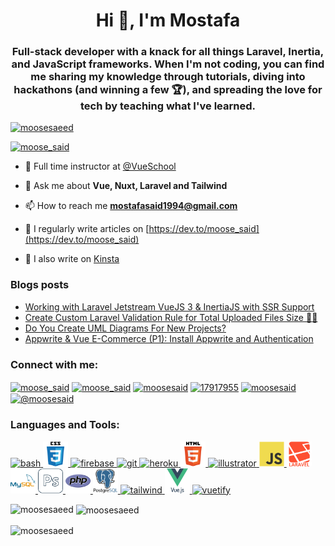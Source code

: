 <h1 align="center">Hi 👋, I'm Mostafa</h1>
<h3 align="center">Full-stack developer with a knack for all things Laravel, Inertia, and JavaScript frameworks. When I'm not coding, you can find me sharing my knowledge through tutorials, diving into hackathons (and winning a few 🏆), and spreading the love for tech by teaching what I've learned.</h3>

<p align="left"> <a href="https://github.com/ryo-ma/github-profile-trophy"><img src="https://github-profile-trophy.vercel.app/?username=moosesaeed" alt="moosesaeed" /></a> </p>

<p align="left"> <a href="https://twitter.com/moose_said" target="blank"><img src="https://img.shields.io/twitter/follow/moose_said?logo=twitter&style=for-the-badge" alt="moose_said" /></a> </p>

- 🔭 Full time instructor at [@VueSchool](https://vueschool.io/)

- 💬 Ask me about **Vue, Nuxt, Laravel and Tailwind**

- 📫 How to reach me **mostafasaid1994@gmail.com**

- 📝 I regularly write articles on [https://dev.to/moose_said](https://dev.to/moose_said)
- 📝 I also write on [Kinsta](https://kinsta.com/blog/author/mostafasaid/)

### Blogs posts
<!-- BLOG-POST-LIST:START -->
- [Working with Laravel Jetstream VueJS 3 &amp; InertiaJS with SSR Support](https://dev.to/moose_said/working-with-laravel-jetstream-vuejs-3-inertiajs-with-ssr-support-1ehh)
- [Create Custom Laravel Validation Rule for Total Uploaded Files Size 🚫✅](https://dev.to/moose_said/create-custom-laravel-validation-rule-for-total-uploaded-files-size-1odb)
- [Do You Create UML Diagrams For New Projects?](https://dev.to/moose_said/do-you-create-uml-diagrams-for-new-projects-29a8)
- [Appwrite &amp; Vue E-Commerce &lpar;P1&rpar;: Install Appwrite and Authentication](https://dev.to/moose_said/appwrite-vue-e-commerce-p1-install-appwrite-and-authentication-io8)
<!-- BLOG-POST-LIST:END -->

<h3 align="left">Connect with me:</h3>
<p align="left">
<a href="https://dev.to/moose_said" target="blank"><img align="center" src="https://raw.githubusercontent.com/rahuldkjain/github-profile-readme-generator/master/src/images/icons/Social/devto.svg" alt="moose_said" height="30" width="40" /></a>
<a href="https://twitter.com/moose_said" target="blank"><img align="center" src="https://raw.githubusercontent.com/rahuldkjain/github-profile-readme-generator/master/src/images/icons/Social/twitter.svg" alt="moose_said" height="30" width="40" /></a>
<a href="https://linkedin.com/in/moosesaid" target="blank"><img align="center" src="https://raw.githubusercontent.com/rahuldkjain/github-profile-readme-generator/master/src/images/icons/Social/linked-in-alt.svg" alt="moosesaid" height="30" width="40" /></a>
<a href="https://stackoverflow.com/users/17917955" target="blank"><img align="center" src="https://raw.githubusercontent.com/rahuldkjain/github-profile-readme-generator/master/src/images/icons/Social/stack-overflow.svg" alt="17917955" height="30" width="40" /></a>
<a href="https://www.behance.net/moosesaid" target="blank"><img align="center" src="https://raw.githubusercontent.com/rahuldkjain/github-profile-readme-generator/master/src/images/icons/Social/behance.svg" alt="moosesaid" height="30" width="40" /></a>
<a href="https://hashnode.com/@moosesaid" target="blank"><img align="center" src="https://raw.githubusercontent.com/rahuldkjain/github-profile-readme-generator/master/src/images/icons/Social/hashnode.svg" alt="@moosesaid" height="30" width="40" /></a>
</p>

<h3 align="left">Languages and Tools:</h3>
<p align="left"> <a href="https://www.gnu.org/software/bash/" target="_blank" rel="noreferrer"> <img src="https://www.vectorlogo.zone/logos/gnu_bash/gnu_bash-icon.svg" alt="bash" width="40" height="40"/> </a> <a href="https://www.w3schools.com/css/" target="_blank" rel="noreferrer"> <img src="https://raw.githubusercontent.com/devicons/devicon/master/icons/css3/css3-original-wordmark.svg" alt="css3" width="40" height="40"/> </a> <a href="https://firebase.google.com/" target="_blank" rel="noreferrer"> <img src="https://www.vectorlogo.zone/logos/firebase/firebase-icon.svg" alt="firebase" width="40" height="40"/> </a> <a href="https://git-scm.com/" target="_blank" rel="noreferrer"> <img src="https://www.vectorlogo.zone/logos/git-scm/git-scm-icon.svg" alt="git" width="40" height="40"/> </a> <a href="https://heroku.com" target="_blank" rel="noreferrer"> <img src="https://www.vectorlogo.zone/logos/heroku/heroku-icon.svg" alt="heroku" width="40" height="40"/> </a> <a href="https://www.w3.org/html/" target="_blank" rel="noreferrer"> <img src="https://raw.githubusercontent.com/devicons/devicon/master/icons/html5/html5-original-wordmark.svg" alt="html5" width="40" height="40"/> </a> <a href="https://www.adobe.com/in/products/illustrator.html" target="_blank" rel="noreferrer"> <img src="https://www.vectorlogo.zone/logos/adobe_illustrator/adobe_illustrator-icon.svg" alt="illustrator" width="40" height="40"/> </a> <a href="https://developer.mozilla.org/en-US/docs/Web/JavaScript" target="_blank" rel="noreferrer"> <img src="https://raw.githubusercontent.com/devicons/devicon/master/icons/javascript/javascript-original.svg" alt="javascript" width="40" height="40"/> </a> <a href="https://laravel.com/" target="_blank" rel="noreferrer"> <img src="https://raw.githubusercontent.com/devicons/devicon/master/icons/laravel/laravel-plain-wordmark.svg" alt="laravel" width="40" height="40"/> </a> <a href="https://www.mysql.com/" target="_blank" rel="noreferrer"> <img src="https://raw.githubusercontent.com/devicons/devicon/master/icons/mysql/mysql-original-wordmark.svg" alt="mysql" width="40" height="40"/> </a> <a href="https://www.photoshop.com/en" target="_blank" rel="noreferrer"> <img src="https://raw.githubusercontent.com/devicons/devicon/master/icons/photoshop/photoshop-line.svg" alt="photoshop" width="40" height="40"/> </a> <a href="https://www.php.net" target="_blank" rel="noreferrer"> <img src="https://raw.githubusercontent.com/devicons/devicon/master/icons/php/php-original.svg" alt="php" width="40" height="40"/> </a> <a href="https://www.postgresql.org" target="_blank" rel="noreferrer"> <img src="https://raw.githubusercontent.com/devicons/devicon/master/icons/postgresql/postgresql-original-wordmark.svg" alt="postgresql" width="40" height="40"/> </a> <a href="https://tailwindcss.com/" target="_blank" rel="noreferrer"> <img src="https://www.vectorlogo.zone/logos/tailwindcss/tailwindcss-icon.svg" alt="tailwind" width="40" height="40"/> </a> <a href="https://vuejs.org/" target="_blank" rel="noreferrer"> <img src="https://raw.githubusercontent.com/devicons/devicon/master/icons/vuejs/vuejs-original-wordmark.svg" alt="vuejs" width="40" height="40"/> </a> <a href="https://vuetifyjs.com/en/" target="_blank" rel="noreferrer"> <img src="https://bestofjs.org/logos/vuetify.svg" alt="vuetify" width="40" height="40"/> </a> </p>

<p><img align="left" src="https://github-readme-stats.vercel.app/api/top-langs?username=moosesaeed&show_icons=true&locale=en&layout=compact" alt="moosesaeed" /></p>

<p>&nbsp;<img align="center" src="https://github-readme-stats.vercel.app/api?username=moosesaeed&show_icons=true&locale=en" alt="moosesaeed" /></p>

<p><img align="center" src="https://github-readme-streak-stats.herokuapp.com/?user=moosesaeed&" alt="moosesaeed" /></p>
